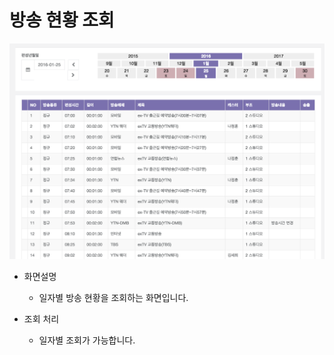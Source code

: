 # 방송 현황 조회

![](image_20160125_101658_capture.png)

- 화면설명
    - 일자별 방송 현황을 조회하는 화면입니다.

- 조회 처리
    - 일자별 조회가 가능합니다. 

